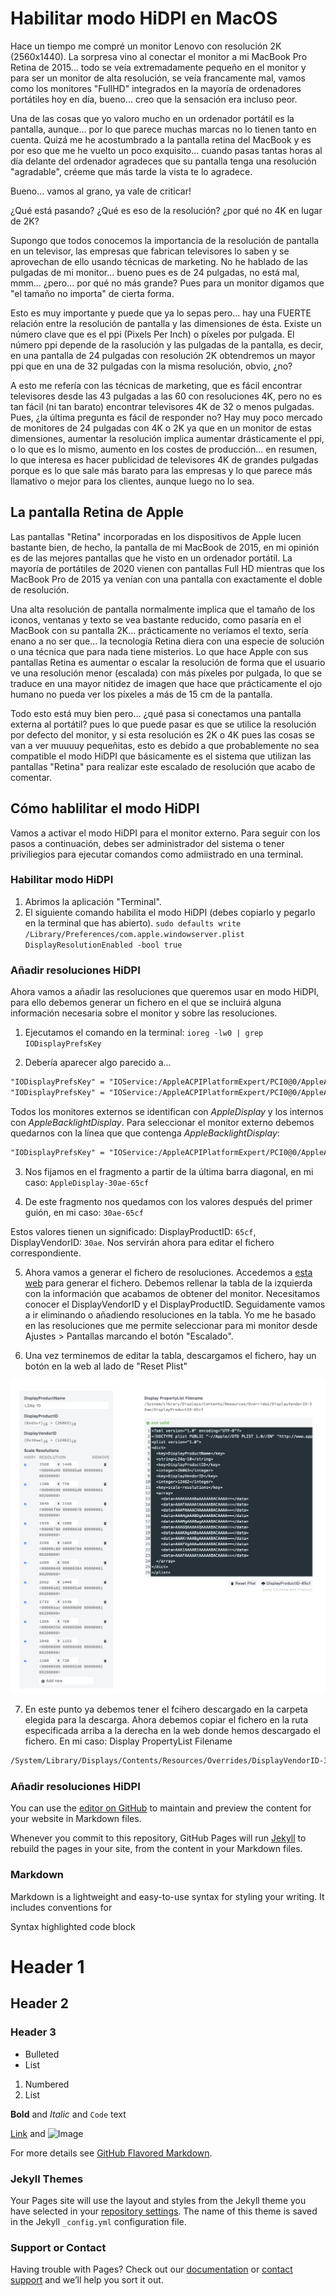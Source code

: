 # Habilitar modo HiDPI en MacOS

Hace un tiempo me compré un monitor Lenovo con resolución 2K (2560x1440). La sorpresa vino al conectar el monitor a mi MacBook Pro Retina de 2015... todo se veía extremadamente pequeño en el monitor y para ser un monitor de alta resolución, se veía francamente mal, vamos como los monitores "FullHD" integrados en la mayoría de ordenadores portátiles hoy en día, bueno... creo que la sensación era incluso peor. 

Una de las cosas que yo valoro mucho en un ordenador portátil es la pantalla, aunque... por lo que parece muchas marcas no lo tienen tanto en cuenta. Quizá me he acostumbrado a la pantalla retina del MacBook y es por eso que me he vuelto un poco exquisito... cuando pasas tantas horas al día delante del ordenador agradeces que su pantalla tenga una resolución "agradable", créeme que más tarde la vista te lo agradece.

Bueno... vamos al grano, ya vale de criticar!

¿Qué está pasando? ¿Qué es eso de la resolución? ¿por qué no 4K en lugar de 2K?

Supongo que todos conocemos la importancia de la resolución de pantalla en un televisor, las empresas que fabrican televisores lo saben y se aprovechan de ello usando técnicas de marketing. No he hablado de las pulgadas de mi monitor... bueno pues es de 24 pulgadas, no está mal, mmm... ¿pero... por qué no más grande? Pues para un monitor digamos que "el tamaño no importa" de cierta forma.

Esto es muy importante y puede que ya lo sepas pero... hay una FUERTE relación entre la resolución de pantalla y las dimensiones de ésta. Existe un número clave que es el ppi (Pixels Per Inch) o píxeles por pulgada. El número ppi depende de la rasolución y las pulgadas de la pantalla, es decir, en una pantalla de 24 pulgadas con resolución 2K obtendremos un mayor ppi que en una de 32 pulgadas con la misma resolución, obvio, ¿no? 

A esto me refería con las técnicas de marketing, que es fácil encontrar televisores desde las 43 pulgadas a las 60 con resoluciones 4K, pero no es tan fácil (ni tan barato) encontrar televisores 4K de 32 o menos pulgadas. Pues, ¿la última pregunta es fácil de responder no? Hay muy poco mercado de monitores de 24 pulgadas con 4K o 2K ya que en un monitor de estas dimensiones, aumentar la resolución implica aumentar drásticamente el ppi, o lo que es lo mismo, aumento en los costes de producción... en resumen, lo que interesa es hacer publicidad de televisores 4K de grandes pulgadas porque es lo que sale más barato para las empresas y lo que parece más llamativo o mejor para los clientes, aunque luego no lo sea.


## La pantalla Retina de Apple

Las pantallas "Retina" incorporadas en los dispositivos de Apple lucen bastante bien, de hecho, la pantalla de mi MacBook de 2015, en mi opinión es de las mejores pantallas que he visto en un ordenador portátil. La mayoría de portátiles de 2020 vienen con pantallas Full HD mientras que los MacBook Pro de 2015 ya venían con una pantalla con exactamente el doble de resolución. 

Una alta resolución de pantalla normalmente implica que el tamaño de los iconos, ventanas y texto se vea bastante reducido, como pasaría en el MacBook con su pantalla 2K... prácticamente no veríamos el texto, sería enano a no ser que... la tecnología Retina diera con una especie de solución o una técnica que para nada tiene misterios. Lo que hace Apple con sus pantallas Retina es aumentar o escalar la resolución de forma que el usuario ve una resolución menor (escalada) con más píxeles por pulgada, lo que se traduce en una mayor nitidez de imagen que hace que prácticamente el ojo humano no pueda ver los píxeles a más de 15 cm de la pantalla. 

Todo esto está muy bien pero... ¿qué pasa si conectamos una pantalla externa al portátil? pues lo que puede pasar es que se utilice la resolución por defecto del monitor, y si esta resolución es 2K o 4K pues las cosas se van a ver muuuuy pequeñitas, esto es debido a que probablemente no sea compatible el modo HiDPI que básicamente es el sistema que utilizan las pantallas "Retina" para realizar este escalado de resolución que acabo de comentar.


## Cómo hablilitar el modo HiDPI

Vamos a activar el modo HiDPI para el monitor externo. Para seguir con los pasos a continuación, debes ser administrador del sistema o tener priviliegios para ejecutar comandos como admiistrado en una terminal.

### Habilitar modo HiDPI
1) Abrimos la aplicación "Terminal".
2) El siguiente comando habilita el modo HiDPI (debes copiarlo y pegarlo en la terminal que has abierto).
`sudo defaults write /Library/Preferences/com.apple.windowserver.plist DisplayResolutionEnabled -bool true`

### Añadir resoluciones HiDPI
Ahora vamos a añadir las resoluciones que queremos usar en modo HiDPI, para ello debemos generar un fichero en el que se incluirá alguna información necesaria sobre el monitor y sobre las resoluciones. 

1) Ejecutamos el comando en la terminal:
`ioreg -lw0 | grep IODisplayPrefsKey`

2) Debería aparecer algo parecido a...
```markdown
"IODisplayPrefsKey" = "IOService:/AppleACPIPlatformExpert/PCI0@0/AppleACPIPCI/IGPU@2/AppleIntelFramebuffer@0/display0/AppleBacklightDisplay-610-a029"
"IODisplayPrefsKey" = "IOService:/AppleACPIPlatformExpert/PCI0@0/AppleACPIPCI/IGPU@2/AppleIntelFramebuffer@2/display0/AppleDisplay-30ae-65cf"
```

Todos los monitores externos se identifican con _AppleDisplay_ y los internos con _AppleBacklightDisplay_. Para seleccionar el monitor externo debemos quedarnos con la línea que que contenga _AppleBacklightDisplay_:
```markdown
"IODisplayPrefsKey" = "IOService:/AppleACPIPlatformExpert/PCI0@0/AppleACPIPCI/IGPU@2/AppleIntelFramebuffer@2/display0/AppleDisplay-30ae-65cf"
```
3) Nos fijamos en el fragmento a partir de la última barra diagonal, en mi caso: `AppleDisplay-30ae-65cf`

4) De este fragmento nos quedamos con los valores después del primer guión, en mi caso: `30ae-65cf`

Estos valores tienen un significado: DisplayProductID: `65cf`, DisplayVendorID: `30ae`. Nos servirán ahora para editar el fichero correspondiente.

5) Ahora vamos a generar el fichero de resoluciones. Accedemos a [esta web](https://codeclou.github.io/Display-Override-PropertyList-File-Parser-and-Generator-with-HiDPI-Support-For-Scaled-Resolutions/) para generar el fichero. Debemos rellenar la tabla de la izquierda con la información que acabamos de obtener del monitor. Necesitamos conocer el DisplayVendorID y el DisplayProductID. Seguidamente vamos a ir eliminando o añadiendo resoluciones en la tabla. Yo me he basado en las resoluciones que me permite seleccionar para mi monitor desde Ajustes > Pantallas marcando el botón "Escalado".

6) Una vez terminemos de editar la tabla, descargamos el fichero, hay un botón en la web al lado de "Reset Plist"

![Image](image-1.png)

7) En este punto ya debemos tener el fcihero descargado en la carpeta elegida para la descarga. Ahora debemos copiar el fichero en la ruta especificada arriba a la derecha en la web donde hemos descargado el fichero. En mi caso:
Display PropertyList Filename
```markdown
/System/Library/Displays/Contents/Resources/Overrides/DisplayVendorID-30ae/DisplayProductID-65cf
```


### Añadir resoluciones HiDPI

You can use the [editor on GitHub](https://github.com/yeddar/tutorials/edit/gh-pages/index.md) to maintain and preview the content for your website in Markdown files.

Whenever you commit to this repository, GitHub Pages will run [Jekyll](https://jekyllrb.com/) to rebuild the pages in your site, from the content in your Markdown files.

### Markdown

Markdown is a lightweight and easy-to-use syntax for styling your writing. It includes conventions for





Syntax highlighted code block

# Header 1
## Header 2
### Header 3

- Bulleted
- List

1. Numbered
2. List

**Bold** and _Italic_ and `Code` text

[Link](url) and ![Image](src)


For more details see [GitHub Flavored Markdown](https://guides.github.com/features/mastering-markdown/).

### Jekyll Themes

Your Pages site will use the layout and styles from the Jekyll theme you have selected in your [repository settings](https://github.com/yeddar/tutorials/settings). The name of this theme is saved in the Jekyll `_config.yml` configuration file.

### Support or Contact

Having trouble with Pages? Check out our [documentation](https://docs.github.com/categories/github-pages-basics/) or [contact support](https://github.com/contact) and we’ll help you sort it out.
